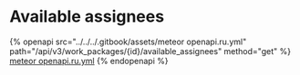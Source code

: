 # Available assignees

{% openapi src="../../../.gitbook/assets/meteor openapi.ru.yml" path="/api/v3/work_packages/{id}/available_assignees" method="get" %}
[meteor openapi.ru.yml](<../../../.gitbook/assets/meteor openapi.ru.yml>)
{% endopenapi %}
